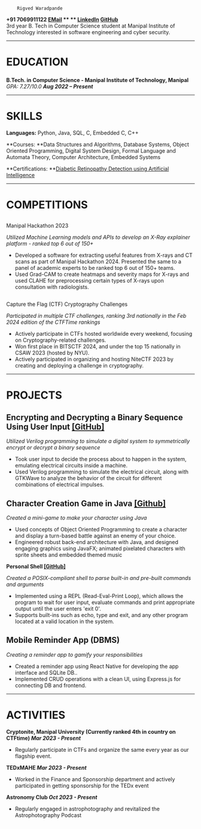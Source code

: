 #

        Rigved Waradpande

**+91 7069911122 [EMail](mailto:rigved.waradpande@gmail.com) ** ** [LinkedIn](https://www.linkedin.com/in/rigved-waradpande-b0b147253/) [GitHub](https://github.com/RigvedWaradpande)** \
3rd year B. Tech in Computer Science student at Manipal Institute of Technology interested in software engineering and cyber security.

---

# **EDUCATION**

###

**B.Tech. in Computer Science - Manipal Institute of Technology, Manipal** _GPA: 7.27/10.0 **Aug 2022 – Present**_

---

# **SKILLS**

**Languages:** Python, Java, SQL, C, Embedded C, C++

**Courses: **Data Structures and Algorithms, Database Systems, Object Oriented Programming, Digital System Design, Formal Language and Automata Theory, Computer Architecture, Embedded Systems

**Certifications: **[Diabetic Retinopathy Detection using Artificial Intelligence](https://www.coursera.org/account/accomplishments/certificate/ZNGVSFGW6KZN)

---

# **COMPETITIONS**

##

Manipal Hackathon 2023

_Utilized Machine Learning models and APIs to develop an X-Ray explainer platform - ranked top 6 out of 150+_

- Developed a software for extracting useful features from X-rays and CT scans as part of Manipal Hackathon 2024. Presented the same to a panel of academic experts to be ranked top 6 out of 150+ teams.
- Used Grad-CAM to create heatmaps and severity maps for X-rays and used CLAHE for preprocessing certain types of X-rays upon consultation with radiologists.

##

Capture the Flag (CTF) Cryptography Challenges

_Participated in multiple CTF challenges, ranking 3rd nationally in the Feb 2024 edition of the CTFTime rankings_

- Actively participate in CTFs hosted worldwide every weekend, focusing on Cryptography-related challenges.
- Won first place in BITSCTF 2024, and under the top 15 nationally in CSAW 2023 (hosted by NYU).
- Actively participated in organizing and hosting NiteCTF 2023 by creating and deploying a challenge in cryptography.

---

# PROJECTS

## Encrypting and Decrypting a Binary Sequence Using User Input [[GitHub]](https://github.com/RigvedWaradpande/DSD_EndSem_Project)

_Utilized Verilog programming to simulate a digital system to symmetrically encrypt or decrypt a binary sequence_

- Took user input to decide the process about to happen in the system, emulating electrical circuits inside a machine.
- Used Verilog programming to simulate the electrical circuit, along with GTKWave to analyze the behavior of the circuit for different combinations of electrical impulses.

## Character Creation Game in Java [[Github]](https://github.com/RigvedWaradpande/Java_End_Semester_Project/tree/main)

_Created a mini-game to make your character using Java_

- Used concepts of Object Oriented Programming to create a character and display a turn-based battle against an enemy of your choice.
- Engineered robust back-end architecture with Java, and designed engaging graphics using JavaFX; animated pixelated characters with sprite sheets and embedded themed music

**Personal Shell [[GitHub]](https://github.com/RigvedWaradpande/Shellinator-3000)**

_Created a POSIX-compliant shell to parse built-in and pre-built commands and arguments_

- Implemented using a REPL (Read-Eval-Print Loop), which allows the program to wait for user input, evaluate commands and print appropriate output until the user enters 'exit 0'.
- Supports built-ins such as echo, type and exit, and any other program located at a valid location in the system.

## Mobile Reminder App (DBMS)

_Creating a reminder app to gamify your responsibilities_

- Created a reminder app using React Native for developing the app interface and SQLite DB..
- Implemented CRUD operations with a clean UI, using Express.js for connecting DB and frontend.

---

# **ACTIVITIES**

**Cryptonite, Manipal University (Currently ranked 4th in country on CTFtime) _Mar 2023 - Present_**

- Regularly participate in CTFs and organize the same every year as our flagship event.

**TEDxMAHE _Mar 2023 - Present_**

- Worked in the Finance and Sponsorship department and actively participated in getting sponsorship for the TEDx event

**Astronomy Club _Oct 2023 - Present_**

- Regularly engaged in astrophotography and revitalized the Astrophotography Podcast

<!-- watermark --><div style="background-color:#FFFFFF"><p style="color:#FFFFFF; font-size: 1px">gd2md-html: xyzzy Mon Jul 29 2024</p></div>
